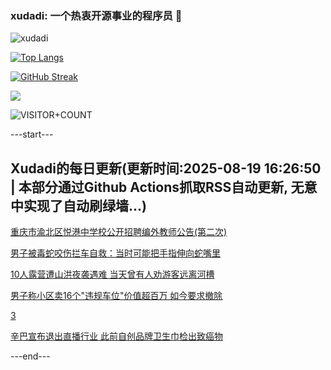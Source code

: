 ### xudadi: 一个热衷开源事业的程序员 👋

![xudadi](https://github-readme-stats-git-masterorgs-github-readme-stats-team.vercel.app/api?username=xudadi)

[![Top Langs](https://github-readme-stats.vercel.app/api/top-langs/?username=xudadi)](https://github.com/anuraghazra/github-readme-stats)

[![GitHub Streak](https://streak-stats.demolab.com?user=xudadi&locale=zh_Hans)](https://git.io/streak-stats)

![](https://raw.githubusercontent.com/xudadi/xudadi/main/assets/github-contribution-grid-snake.svg)

![VISITOR+COUNT](https://komarev.com/ghpvc/?username=xudadi&label=VISITOR+COUNT)


---start---

## Xudadi的每日更新(更新时间:2025-08-19 16:26:50 | 本部分通过Github Actions抓取RSS自动更新, 无意中实现了自动刷绿墙...)

[重庆市渝北区悦港中学校公开招聘编外教师公告(第二次)](https://www.gongkaoleida.com/article/2573608)

[男子被毒蛇咬伤拦车自救：当时可能把手指伸向蛇嘴里](https://m.163.com/news/article/K798EU4M051492T3.html)

[10人露营遭山洪夜袭遇难 当天曾有人劝游客远离河槽](https://m.163.com/news/article/K79GEKFL0514D3J0.html)

[男子称小区卖16个"违规车位"价值超百万 如今要求撤除](https://m.163.com/news/article/K798EHG80514D3UH.html)

[3](https://m.163.com/touch/news/sub/domestic)

[辛巴宣布退出直播行业 此前自创品牌卫生巾检出致癌物](https://m.163.com/news/article/K79BUNC9053469LG.html)

---end---

